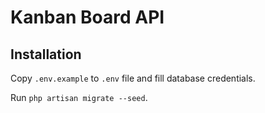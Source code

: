 # Kanban Board API

## Installation

Copy `.env.example` to `.env` file and fill database credentials.

Run `php artisan migrate --seed`. 
